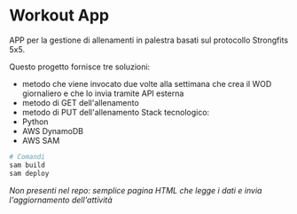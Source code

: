 # Workout App

APP per la gestione di allenamenti in palestra basati sul protocollo Strongfits 5x5. 

Questo progetto fornisce tre soluzioni:
- metodo che viene invocato due volte alla settimana che crea il WOD giornaliero e che lo invia tramite API esterna
- metodo di GET dell'allenamento
- metodo di PUT dell'allenamento
Stack tecnologico:
- Python
- AWS DynamoDB
- AWS SAM

```bash
# Comandi
sam build
sam deploy
```

*Non presenti nel repo: semplice pagina HTML che legge i dati e invia l'aggiornamento dell'attività*
